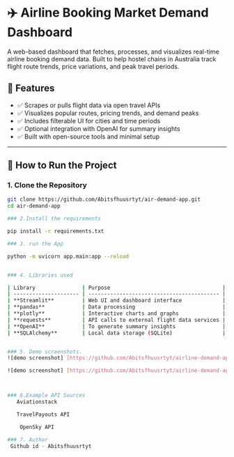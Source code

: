 # ✈️ Airline Booking Market Demand Dashboard

A web-based dashboard that fetches, processes, and visualizes real-time airline booking demand data. Built to help hostel chains in Australia track flight route trends, price variations, and peak travel periods.

## 📌 Features

- ✅ Scrapes or pulls flight data via open travel APIs
- ✅ Visualizes popular routes, pricing trends, and demand peaks
- ✅ Includes filterable UI for cities and time periods
- ✅ Optional integration with OpenAI for summary insights
- ✅ Built with open-source tools and minimal setup

---

## 🚀 How to Run the Project

### 1. Clone the Repository

```bash
git clone https://github.com/Abitsfhuusrtyt/air-demand-app.git
cd air-demand-app

### 2.Install the requirements

pip install -r requirements.txt

### 3. run the App

python -m uvicorn app.main:app --reload


### 4. Libraries used

| Library               | Purpose                                    |
| --------------------- | ------------------------------------------ |
| **Streamlit**         | Web UI and dashboard interface             |
| **pandas**            | Data processing                            |
| **plotly**            | Interactive charts and graphs              |
| **requests**          | API calls to external flight data services |
| **OpenAI**            | To generate summary insights               |
| **SQLAlchemy**        | Local data storage (SQLite)                |


### 5. Demo screenshots.
![demo screenshot] [https://github.com/Abitsfhuusrtyt/airline-demand-app/blob/master/Screenshot%202025-07-07%20231525.png?raw=true]

![demo screenshot] [https://github.com/Abitsfhuusrtyt/airline-demand-app/blob/master/Screenshot%202025-07-07%20231541.png?raw=true]



### 6.Example API Sources
   Aviationstack

   TravelPayouts API

    OpenSky API

### 7. Author
 Github id - Abitsfhuusrtyt




